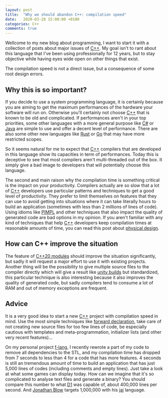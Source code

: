 ```yaml
---
layout: post
title:  "Why we should abandon C++: compilation speed"
date:   2020-03-28 15:00:00 +0100
categories: C++
comments: true
---
```

Wellcome to my new blog about programming, I want to start it with a collection of posts about major issues of [C++]. My
goal isn't to rant about this language that I've been using professionally for 12 years, but to stay objective while
having eyes wide open on other things that exist.

The compilation speed is not a direct issue, but a consequence of some root design errors.

## Why this is so important?
If you decide to use a system programming language, it is certainly because you are aiming to get the maximum
performances of the hardware your software will run on. Otherwise you'll certainly not choose [C++] that is known to be
old and complicated. If performances aren't in your top priorities, some other languages with a more general purpose
like [C#] or [Java] are simple to use and offer a decent level of performance. There are also some other new languages
like [Rust] or [Go] that may have more restricted scopes.

So it seems natural for me to expect that [C++] compilers that are developed in this language show its capacities in
term of performances. Today this is deceptive to see that most compilers aren't multi-threaded out of the box. It simply
give a bad image to developers that will potentially choose this language.

The second and main raison why the compilation time is something critical is the impact on your productivity. Compilers
actually are so slow that a lot of [C++] developers use particular patterns and techniques to get a good level of
productivity. They prefer to limit themselves on features that they can use to avoid getting into situations where
it can take literally hours to build an application (sometimes with less than 2 millions of lines of code).
Using idioms like [PIMPL] and other techniques that also impact the quality of generated code are bad options in my
opinion. If you aren't familiar with any kind of techniques that help [C++] developers keep compilation times at
reasonable amounts of time, you can read this post about [physical design].

## How can C++ improve the situation
The feature of [C++20 modules] should improve the situation significantly, but sadly it will request a major effort to
use it with existing projects. Another thing will be the possibility to give multiple source files to the compiler
directly which will give a result like [unity builds] but standardized, this particular technique is also interesting
because it also improves the quality of generated code, but sadly compilers tend to consume a lot of RAM and out of
memory exceptions are frequent.

## Advice
It is a very good idea to start a new [C++] project with compilation speed in mind. Use the most simple techniques like
[forward declaration], take care of not creating new source files for too few lines of code, be especially cautious with
templates and meta-programmation, initializer lists (and other very recent features)...

On my personal project [f-lang], I recently rewrote a part of my code to remove all dependencies to the STL, and my
compilation time has dropped from 7 seconds to less than 4 for a code that has more features. 4 seconds is still an
tremendous amount of time to build an application that has just 5,000 lines of codes (including comments and empty
lines). Just take a look at what some games can display today. How can we imagine that it's so complicated to analyse
text files and generate a binary? You should compare this number to what [D1] was capable of, about 400,000 lines per
second. And [Jonathan Blow] targets 1,000,000 with his [jai] language.

[C#]: http://csharp.net/
[Java]: https://www.java.com/en/
[Rust]: https://www.rust-lang.org/
[Go]: https://golang.org/
[PIMPL]: https://en.cppreference.com/w/cpp/language/pimpl
[physical design]: https://ourmachinery.com/post/physical-design/
[precompiled headers]: https://en.wikipedia.org/wiki/Precompiled_header
[unity builds]: https://en.wikipedia.org/wiki/Single_Compilation_Unit
[forward declaration]: https://en.wikipedia.org/wiki/Forward_declaration
[f-lang]: https://github.com/Flamaros/f-lang
[D]: https://dlang.org/
[D1]: https://digitalmars.com/d/1.0/index.html
[jai]: https://inductive.no/jai/
[Jonathan Blow]: https://en.wikipedia.org/wiki/Jonathan_Blow
[C++]: https://isocpp.org/
[C++20 modules]: https://isocpp.org/files/papers/p1103r2.pdf